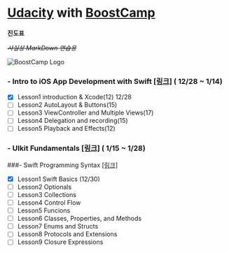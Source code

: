 # [Udacity](https://www.udacity.com) with [BoostCamp](http://boostcamp.connect.or.kr)
 __진도표__
 
 ~~*사실상 MarkDown 연습용*~~


![BoostCamp Logo](https://github.com/newinh/Udacity/blob/master/bc_img.png)

### - Intro to iOS App Development with Swift [[링크]](https://www.udacity.com/course/intro-to-ios-app-development-with-swift--ud585) ( 12/28 ~ 1/14)

 - [x] Lesson1 introduction & Xcode(12) 12/28 
 - [ ] Lesson2 AutoLayout & Buttons(15)
 - [ ] Lesson3 ViewController and Multiple Views(17)
 - [ ] Lesson4 Delegation and recording(15) 
 - [ ] Lesson5 Playback and Effects(12)

### - UIkit Fundamentals [[링크]](https://www.udacity.com/course/uikit-fundamentals--ud788) ( 1/15 ~ 1/28)

###- Swift Programming Syntax [[링크]](https://www.udacity.com/course/learn-swift-programming-syntax--ud902)

 - [x] Lesson1 Swift Basics (12/30)
 - [ ] Lesson2 Optionals
 - [ ] Lesson3 Collections
 - [ ] Lesson4 Control Flow
 - [ ] Lesson5 Funcions
 - [ ] Lesson6 Classes, Properties, and Methods
 - [ ] Lesson7 Enums and Structs
 - [ ] Lesson8 Protocols and Extensions
 - [ ] Lesson9 Closure Expressions
